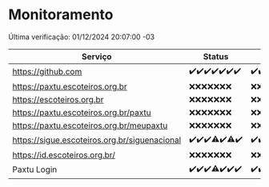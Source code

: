 # Monitoramento

Última verificação: 01/12/2024 20:07:00 -03

|Serviço|Status|Últimas 24h|
|---|---|---|
|https://github.com|<span title="2024-11-24: OK=23">✔️</span><span title="2024-11-25: OK=23">✔️</span><span title="2024-11-26: OK=23">✔️</span><span title="2024-11-27: OK=23">✔️</span><span title="2024-11-28: OK=23">✔️</span><span title="2024-11-29: OK=23">✔️</span><span title="2024-11-30: OK=22">✔️</span>|<span title="30/11/2024 20:07:00 -03 : 200">✔️</span><span title="30/11/2024 21:53:00 -03 : 200">✔️</span><span title="30/11/2024 23:41:00 -03 : 200">✔️</span><span title="01/12/2024 00:37:00 -03 : 200">✔️</span><span title="01/12/2024 01:14:00 -03 : 200">✔️</span><span title="01/12/2024 02:08:00 -03 : 200">✔️</span><span title="01/12/2024 03:11:00 -03 : 200">✔️</span><span title="01/12/2024 04:08:00 -03 : 200">✔️</span><span title="01/12/2024 05:10:00 -03 : 200">✔️</span><span title="01/12/2024 06:08:00 -03 : 200">✔️</span><span title="01/12/2024 07:08:00 -03 : 200">✔️</span><span title="01/12/2024 08:06:00 -03 : 200">✔️</span><span title="01/12/2024 09:15:00 -03 : 200">✔️</span><span title="01/12/2024 10:16:00 -03 : 200">✔️</span><span title="01/12/2024 11:07:00 -03 : 200">✔️</span><span title="01/12/2024 12:07:00 -03 : 200">✔️</span><span title="01/12/2024 13:08:00 -03 : 200">✔️</span><span title="01/12/2024 14:07:00 -03 : 200">✔️</span><span title="01/12/2024 15:10:00 -03 : 200">✔️</span><span title="01/12/2024 16:06:00 -03 : 200">✔️</span><span title="01/12/2024 17:08:00 -03 : 200">✔️</span><span title="01/12/2024 18:07:00 -03 : 200">✔️</span><span title="01/12/2024 19:07:00 -03 : 200">✔️</span><span title="01/12/2024 20:07:00 -03 : 200">✔️</span>|
|https://paxtu.escoteiros.org.br|<span title="2024-11-24: Falhas=23">❌</span><span title="2024-11-25: Falhas=23">❌</span><span title="2024-11-26: Falhas=23">❌</span><span title="2024-11-27: Falhas=23">❌</span><span title="2024-11-28: Falhas=23">❌</span><span title="2024-11-29: Falhas=23">❌</span><span title="2024-11-30: Falhas=22">❌</span>|<span title="30/11/2024 20:07:00 -03 : 403">❌</span><span title="30/11/2024 21:53:00 -03 : 403">❌</span><span title="30/11/2024 23:41:00 -03 : 403">❌</span><span title="01/12/2024 00:37:00 -03 : 403">❌</span><span title="01/12/2024 01:14:00 -03 : 403">❌</span><span title="01/12/2024 02:08:00 -03 : 403">❌</span><span title="01/12/2024 03:11:00 -03 : 403">❌</span><span title="01/12/2024 04:08:00 -03 : 403">❌</span><span title="01/12/2024 05:11:00 -03 : 403">❌</span><span title="01/12/2024 06:08:00 -03 : 403">❌</span><span title="01/12/2024 07:08:00 -03 : 403">❌</span><span title="01/12/2024 08:06:00 -03 : 403">❌</span><span title="01/12/2024 09:15:00 -03 : 403">❌</span><span title="01/12/2024 10:16:00 -03 : 403">❌</span><span title="01/12/2024 11:07:00 -03 : 403">❌</span><span title="01/12/2024 12:07:00 -03 : 403">❌</span><span title="01/12/2024 13:08:00 -03 : 403">❌</span><span title="01/12/2024 14:07:00 -03 : 403">❌</span><span title="01/12/2024 15:10:00 -03 : 403">❌</span><span title="01/12/2024 16:06:00 -03 : 403">❌</span><span title="01/12/2024 17:08:00 -03 : 403">❌</span><span title="01/12/2024 18:07:00 -03 : 403">❌</span><span title="01/12/2024 19:07:00 -03 : 403">❌</span><span title="01/12/2024 20:07:00 -03 : 403">❌</span>|
|https://escoteiros.org.br|<span title="2024-11-24: Falhas=23">❌</span><span title="2024-11-25: Falhas=23">❌</span><span title="2024-11-26: Falhas=23">❌</span><span title="2024-11-27: Falhas=23">❌</span><span title="2024-11-28: Falhas=23">❌</span><span title="2024-11-29: Falhas=23">❌</span><span title="2024-11-30: Falhas=22">❌</span>|<span title="30/11/2024 20:07:00 -03 : 403">❌</span><span title="30/11/2024 21:53:00 -03 : 403">❌</span><span title="30/11/2024 23:41:00 -03 : 403">❌</span><span title="01/12/2024 00:37:00 -03 : 403">❌</span><span title="01/12/2024 01:14:00 -03 : 403">❌</span><span title="01/12/2024 02:08:00 -03 : 403">❌</span><span title="01/12/2024 03:11:00 -03 : 403">❌</span><span title="01/12/2024 04:08:00 -03 : 403">❌</span><span title="01/12/2024 05:11:00 -03 : 403">❌</span><span title="01/12/2024 06:08:00 -03 : 403">❌</span><span title="01/12/2024 07:08:00 -03 : 403">❌</span><span title="01/12/2024 08:06:00 -03 : 403">❌</span><span title="01/12/2024 09:15:00 -03 : 403">❌</span><span title="01/12/2024 10:16:00 -03 : 403">❌</span><span title="01/12/2024 11:07:00 -03 : 403">❌</span><span title="01/12/2024 12:07:00 -03 : 403">❌</span><span title="01/12/2024 13:08:00 -03 : 403">❌</span><span title="01/12/2024 14:07:00 -03 : 403">❌</span><span title="01/12/2024 15:10:00 -03 : 403">❌</span><span title="01/12/2024 16:06:00 -03 : 403">❌</span><span title="01/12/2024 17:08:00 -03 : 403">❌</span><span title="01/12/2024 18:07:00 -03 : 403">❌</span><span title="01/12/2024 19:07:00 -03 : 403">❌</span><span title="01/12/2024 20:07:00 -03 : 403">❌</span>|
|https://paxtu.escoteiros.org.br/paxtu|<span title="2024-11-24: Falhas=23">❌</span><span title="2024-11-25: Falhas=23">❌</span><span title="2024-11-26: Falhas=23">❌</span><span title="2024-11-27: Falhas=23">❌</span><span title="2024-11-28: Falhas=23">❌</span><span title="2024-11-29: Falhas=23">❌</span><span title="2024-11-30: Falhas=22">❌</span>|<span title="30/11/2024 20:07:00 -03 : 403">❌</span><span title="30/11/2024 21:53:00 -03 : 403">❌</span><span title="30/11/2024 23:41:00 -03 : 403">❌</span><span title="01/12/2024 00:37:00 -03 : 403">❌</span><span title="01/12/2024 01:14:00 -03 : 403">❌</span><span title="01/12/2024 02:08:00 -03 : 403">❌</span><span title="01/12/2024 03:11:00 -03 : 403">❌</span><span title="01/12/2024 04:08:00 -03 : 403">❌</span><span title="01/12/2024 05:11:00 -03 : 403">❌</span><span title="01/12/2024 06:08:00 -03 : 403">❌</span><span title="01/12/2024 07:08:00 -03 : 403">❌</span><span title="01/12/2024 08:06:00 -03 : 403">❌</span><span title="01/12/2024 09:15:00 -03 : 403">❌</span><span title="01/12/2024 10:16:00 -03 : 403">❌</span><span title="01/12/2024 11:07:00 -03 : 403">❌</span><span title="01/12/2024 12:07:00 -03 : 403">❌</span><span title="01/12/2024 13:08:00 -03 : 403">❌</span><span title="01/12/2024 14:07:00 -03 : 403">❌</span><span title="01/12/2024 15:10:00 -03 : 403">❌</span><span title="01/12/2024 16:06:00 -03 : 403">❌</span><span title="01/12/2024 17:08:00 -03 : 403">❌</span><span title="01/12/2024 18:07:00 -03 : 403">❌</span><span title="01/12/2024 19:07:00 -03 : 403">❌</span><span title="01/12/2024 20:07:00 -03 : 403">❌</span>|
|https://paxtu.escoteiros.org.br/meupaxtu|<span title="2024-11-24: Falhas=23">❌</span><span title="2024-11-25: Falhas=23">❌</span><span title="2024-11-26: Falhas=23">❌</span><span title="2024-11-27: Falhas=23">❌</span><span title="2024-11-28: Falhas=23">❌</span><span title="2024-11-29: Falhas=23">❌</span><span title="2024-11-30: Falhas=22">❌</span>|<span title="30/11/2024 20:07:00 -03 : 403">❌</span><span title="30/11/2024 21:53:00 -03 : 403">❌</span><span title="30/11/2024 23:41:00 -03 : 403">❌</span><span title="01/12/2024 00:37:00 -03 : 403">❌</span><span title="01/12/2024 01:14:00 -03 : 403">❌</span><span title="01/12/2024 02:08:00 -03 : 403">❌</span><span title="01/12/2024 03:11:00 -03 : 403">❌</span><span title="01/12/2024 04:08:00 -03 : 403">❌</span><span title="01/12/2024 05:11:00 -03 : 403">❌</span><span title="01/12/2024 06:08:00 -03 : 403">❌</span><span title="01/12/2024 07:08:00 -03 : 403">❌</span><span title="01/12/2024 08:06:00 -03 : 403">❌</span><span title="01/12/2024 09:15:00 -03 : 403">❌</span><span title="01/12/2024 10:16:00 -03 : 403">❌</span><span title="01/12/2024 11:07:00 -03 : 403">❌</span><span title="01/12/2024 12:07:00 -03 : 403">❌</span><span title="01/12/2024 13:08:00 -03 : 403">❌</span><span title="01/12/2024 14:07:00 -03 : 403">❌</span><span title="01/12/2024 15:10:00 -03 : 403">❌</span><span title="01/12/2024 16:06:00 -03 : 403">❌</span><span title="01/12/2024 17:08:00 -03 : 403">❌</span><span title="01/12/2024 18:07:00 -03 : 403">❌</span><span title="01/12/2024 19:07:00 -03 : 403">❌</span><span title="01/12/2024 20:07:00 -03 : 403">❌</span>|
|https://sigue.escoteiros.org.br/siguenacional|<span title="2024-11-24: OK=23">✔️</span><span title="2024-11-25: OK=23">✔️</span><span title="2024-11-26: OK=23">✔️</span><span title="2024-11-27: OK=22, Falhas=1">⚠️</span><span title="2024-11-28: OK=23">✔️</span><span title="2024-11-29: OK=22, Falhas=1">⚠️</span><span title="2024-11-30: OK=22">✔️</span>|<span title="30/11/2024 20:07:00 -03 : 200">✔️</span><span title="30/11/2024 21:53:00 -03 : 200">✔️</span><span title="30/11/2024 23:41:00 -03 : 200">✔️</span><span title="01/12/2024 00:37:00 -03 : 200">✔️</span><span title="01/12/2024 01:14:00 -03 : 200">✔️</span><span title="01/12/2024 02:08:00 -03 : 200">✔️</span><span title="01/12/2024 03:11:00 -03 : 200">✔️</span><span title="01/12/2024 04:08:00 -03 : 200">✔️</span><span title="01/12/2024 05:11:00 -03 : 200">✔️</span><span title="01/12/2024 06:08:00 -03 : 200">✔️</span><span title="01/12/2024 07:08:00 -03 : 200">✔️</span><span title="01/12/2024 08:06:00 -03 : 200">✔️</span><span title="01/12/2024 09:15:00 -03 : 200">✔️</span><span title="01/12/2024 10:16:00 -03 : 200">✔️</span><span title="01/12/2024 11:07:00 -03 : 200">✔️</span><span title="01/12/2024 12:07:00 -03 : 200">✔️</span><span title="01/12/2024 13:08:00 -03 : 200">✔️</span><span title="01/12/2024 14:07:00 -03 : 200">✔️</span><span title="01/12/2024 15:10:00 -03 : 200">✔️</span><span title="01/12/2024 16:06:00 -03 : 200">✔️</span><span title="01/12/2024 17:08:00 -03 : 200">✔️</span><span title="01/12/2024 18:07:00 -03 : 200">✔️</span><span title="01/12/2024 19:07:00 -03 : 200">✔️</span><span title="01/12/2024 20:07:00 -03 : 200">✔️</span>|
|https://id.escoteiros.org.br/|<span title="2024-11-24: Falhas=23">❌</span><span title="2024-11-25: Falhas=23">❌</span><span title="2024-11-26: Falhas=23">❌</span><span title="2024-11-27: Falhas=23">❌</span><span title="2024-11-28: Falhas=23">❌</span><span title="2024-11-29: Falhas=23">❌</span><span title="2024-11-30: Falhas=22">❌</span>|<span title="30/11/2024 20:07:00 -03 : 403">❌</span><span title="30/11/2024 21:53:00 -03 : 403">❌</span><span title="30/11/2024 23:41:00 -03 : 403">❌</span><span title="01/12/2024 00:37:00 -03 : 403">❌</span><span title="01/12/2024 01:14:00 -03 : 403">❌</span><span title="01/12/2024 02:08:00 -03 : 403">❌</span><span title="01/12/2024 03:11:00 -03 : 403">❌</span><span title="01/12/2024 04:08:00 -03 : 403">❌</span><span title="01/12/2024 05:11:00 -03 : 403">❌</span><span title="01/12/2024 06:08:00 -03 : 403">❌</span><span title="01/12/2024 07:08:00 -03 : 403">❌</span><span title="01/12/2024 08:06:00 -03 : 403">❌</span><span title="01/12/2024 09:15:00 -03 : 403">❌</span><span title="01/12/2024 10:16:00 -03 : 403">❌</span><span title="01/12/2024 11:07:00 -03 : 403">❌</span><span title="01/12/2024 12:07:00 -03 : 403">❌</span><span title="01/12/2024 13:08:00 -03 : 403">❌</span><span title="01/12/2024 14:07:00 -03 : 403">❌</span><span title="01/12/2024 15:10:00 -03 : 403">❌</span><span title="01/12/2024 16:06:00 -03 : 403">❌</span><span title="01/12/2024 17:08:00 -03 : 403">❌</span><span title="01/12/2024 18:07:00 -03 : 403">❌</span><span title="01/12/2024 19:07:00 -03 : 403">❌</span><span title="01/12/2024 20:07:00 -03 : 403">❌</span>|
|Paxtu Login|<span title="2024-11-24: OK=23">✔️</span><span title="2024-11-25: OK=23">✔️</span><span title="2024-11-26: OK=23">✔️</span><span title="2024-11-27: OK=22, Falhas=1">⚠️</span><span title="2024-11-28: OK=23">✔️</span><span title="2024-11-29: OK=23">✔️</span><span title="2024-11-30: OK=22">✔️</span>|<span title="30/11/2024 20:07:00 -03 : 200">✔️</span><span title="30/11/2024 21:53:00 -03 : 200">✔️</span><span title="30/11/2024 23:41:00 -03 : 200">✔️</span><span title="01/12/2024 00:37:00 -03 : 200">✔️</span><span title="01/12/2024 01:14:00 -03 : 200">✔️</span><span title="01/12/2024 02:08:00 -03 : 200">✔️</span><span title="01/12/2024 03:11:00 -03 : 200">✔️</span><span title="01/12/2024 04:08:00 -03 : 200">✔️</span><span title="01/12/2024 05:11:00 -03 : 200">✔️</span><span title="01/12/2024 06:08:00 -03 : 200">✔️</span><span title="01/12/2024 07:08:00 -03 : 200">✔️</span><span title="01/12/2024 08:06:00 -03 : 200">✔️</span><span title="01/12/2024 09:15:00 -03 : 200">✔️</span><span title="01/12/2024 10:16:00 -03 : 200">✔️</span><span title="01/12/2024 11:07:00 -03 : 200">✔️</span><span title="01/12/2024 12:07:00 -03 : 200">✔️</span><span title="01/12/2024 13:08:00 -03 : 200">✔️</span><span title="01/12/2024 14:07:00 -03 : 200">✔️</span><span title="01/12/2024 15:10:00 -03 : 200">✔️</span><span title="01/12/2024 16:06:00 -03 : 200">✔️</span><span title="01/12/2024 17:08:00 -03 : 200">✔️</span><span title="01/12/2024 18:07:00 -03 : 200">✔️</span><span title="01/12/2024 19:07:00 -03 : 200">✔️</span><span title="01/12/2024 20:07:00 -03 : 200">✔️</span>|

